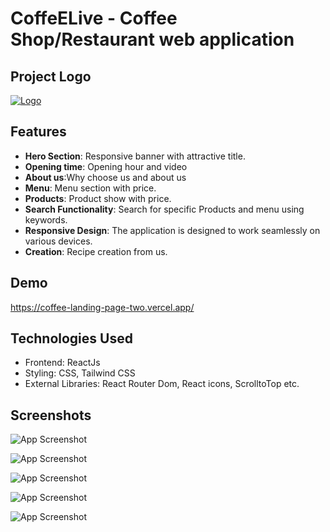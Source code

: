 
# CoffeELive - Coffee Shop/Restaurant web application


## Project Logo
[![Logo](https://i.ibb.co/Gspb6gr/logo.png)](https://coffee-landing-page-two.vercel.app/static/media/logo.a17a593c6dc185355206.png)


## Features

- **Hero Section**: Responsive banner with attractive title.
- **Opening time**: Opening hour and video
- **About us**:Why choose us and about us
- **Menu**: Menu section with price.
- **Products**: Product show with price.
- **Search Functionality**: Search for specific Products and menu using keywords.
- **Responsive Design**: The application is designed to work seamlessly on various devices.
- **Creation**: Recipe creation from us.

## Demo

https://coffee-landing-page-two.vercel.app/


## Technologies Used

- Frontend: ReactJs
- Styling: CSS, Tailwind CSS
- External Libraries: React Router Dom, React icons, ScrolltoTop etc.



## Screenshots


![App Screenshot](https://i.ibb.co.com/z89Sw1H/Screenshot-from-2025-01-12-15-07-29.png)

![App Screenshot](https://i.ibb.co.com/gFDQ0Zq/Screenshot-from-2025-01-12-15-07-43.png)

![App Screenshot](https://i.ibb.co.com/crW2rzK/Screenshot-from-2025-01-12-15-08-14.png)

![App Screenshot](https://i.ibb.co/M2QCFhh/Screenshot-from-2024-03-09-21-02-20.png)

![App Screenshot](https://i.ibb.co/pddh3Hy/Screenshot-from-2024-03-09-21-04-43.png)


